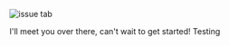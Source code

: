 ![issue tab](https://lab.github.com/public/images/issue_tab.png)

I'll meet you over there, can't wait to get started!
Testing 
